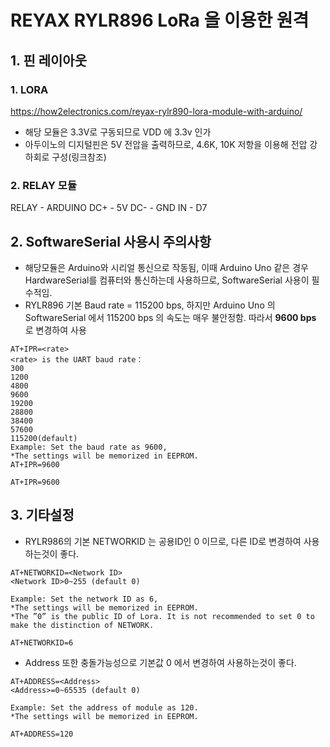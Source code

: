 # REYAX RYLR896 LoRa 을 이용한 원격 
## 1. 핀 레이아웃
### 1. LORA
<https://how2electronics.com/reyax-rylr890-lora-module-with-arduino/>
- 해당 모듈은 3.3V로 구동되므로 VDD 에 3.3v 인가
- 아두이노의 디지털핀은 5V 전압을 출력하므로, 4.6K, 10K 저항을 이용해 전압 강하회로 구성(링크참조)
### 2. RELAY 모듈
 RELAY - ARDUINO
 DC+ - 5V
 DC- - GND
 IN - D7

## 2. SoftwareSerial 사용시 주의사항
 - 해당모듈은 Arduino와 시리얼 통신으로 작동됨, 이때 Arduino Uno 같은 경우 HardwareSerial를 컴퓨터와 통신하는데 사용하므로, SoftwareSerial 사용이 필수적임.
 - RYLR896 기본 Baud rate = 115200 bps, 하지만 Arduino Uno 의 SoftwareSerial 에서 115200 bps 의 속도는 매우 불안정함. 따라서 **9600 bps** 로 변경하여 사용
```
AT+IPR=<rate>
<rate> is the UART baud rate：
300
1200
4800
9600
19200
28800
38400
57600
115200(default)
Example: Set the baud rate as 9600,
*The settings will be memorized in EEPROM.
AT+IPR=9600
```
```
AT+IPR=9600
```

## 3. 기타설정
- RYLR986의 기본 NETWORKID 는 공용ID인 0 이므로, 다른 ID로 변경하여 사용하는것이 좋다.
```
AT+NETWORKID=<Network ID>
<Network ID>0~255 (default 0)

Example: Set the network ID as 6,
*The settings will be memorized in EEPROM.
*The ”0” is the public ID of Lora. It is not recommended to set 0 to make the distinction of NETWORK.
```
```
AT+NETWORKID=6
```

 - Address 또한 충돌가능성으로 기본값 0 에서 변경하여 사용하는것이 좋다.
 ```
 AT+ADDRESS=<Address>
<Address>=0~65535 (default 0)

Example: Set the address of module as 120.
*The settings will be memorized in EEPROM.
```
```
AT+ADDRESS=120
```
